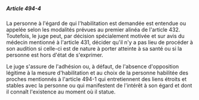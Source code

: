 ##### Article 494-4

La personne à l'égard de qui l'habilitation est demandée est entendue ou appelée selon les modalités prévues au premier alinéa de l'article 432. Toutefois, le juge peut, par décision spécialement motivée et sur avis du médecin mentionné à l'article 431, décider qu'il n'y a pas lieu de procéder à son audition si celle-ci est de nature à porter atteinte à sa santé ou si la personne est hors d'état de s'exprimer.

Le juge s'assure de l'adhésion ou, à défaut, de l'absence d'opposition légitime à la mesure d'habilitation et au choix de la personne habilitée des proches mentionnés à l'article 494-1 qui entretiennent des liens étroits et stables avec la personne ou qui manifestent de l'intérêt à son égard et dont il connaît l'existence au moment où il statue.


